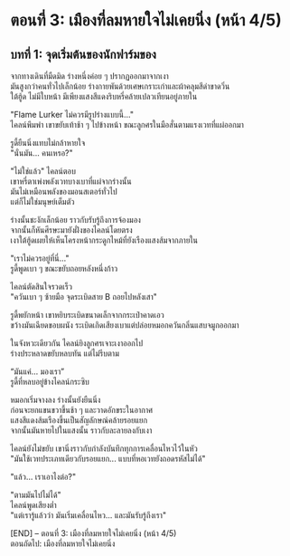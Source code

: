 # ตอนที่ 3: เมืองที่ลมหายใจไม่เคยนิ่ง (หน้า 4/5)
## บทที่ 1: จุดเริ่มต้นของนักฟาร์มของ

จากทางเดินที่มืดมิด ร่างหนึ่งค่อย ๆ ปรากฏออกมาจากเงา  
มันสูงกว่าคนทั่วไปเล็กน้อย ร่างกายพันด้วยเศษเกราะเก่าและผ้าคลุมสีดำขาดวิ่น  
ใต้ฮู้ด ไม่มีใบหน้า มีเพียงแสงสีแดงริบหรี่คล้ายเปลวเทียนอยู่ภายใน

"Flame Lurker ไม่ควรมีรูปร่างแบบนี้..."  
ไคลน์พึมพำ เขาขยับเท้าช้า ๆ ไปข้างหน้า ขณะลูกศรในมือสั่นตามแรงเวทที่แผ่ออกมา

รูดี้ยืนนิ่งแทบไม่กล้าหายใจ  
"นั่นมัน... คนเหรอ?"

"ไม่ใช่แล้ว" ไคลน์ตอบ  
เขาหรี่ตาเพ่งพลังเวทบางเบาที่แผ่จากร่างนั้น  
มันไม่เหมือนพลังของมอนสเตอร์ทั่วไป  
แต่ก็ไม่ใช่มนุษย์เต็มตัว

ร่างนั้นชะงักเล็กน้อย ราวกับรับรู้ถึงการจ้องมอง  
จากนั้นก็หันศีรษะมายังฝั่งของไคลน์โดยตรง  
เงาใต้ฮู้ดเผยให้เห็นโครงหน้ากระดูกไหม้ที่ยังเรืองแสงส้มจากภายใน

"เราไม่ควรอยู่ที่นี่..."  
รูดี้พูดเบา ๆ ขณะขยับถอยหลังหนึ่งก้าว

ไคลน์ตัดสินใจรวดเร็ว  
"ควันเบา ๆ ซ้ายมือ จุดระเบิดสาย B ถอยไปหลังเสา"

รูดี้พยักหน้า เขาหยิบระเบิดขนาดเล็กจากกระเป๋าคาดเอว  
ขว้างมันเฉียดขอบผนัง ระเบิดเกิดเสียงเบาแต่ปล่อยหมอกควันกลิ่นแสบจมูกออกมา

ในจังหวะเดียวกัน ไคลน์ยิงลูกศรเจาะเงาออกไป  
ร่างประหลาดขยับหลบทัน แต่ไม่รีบตาม

“มันแค่... มองเรา”  
รูดี้ที่หลบอยู่ข้างไคลน์กระซิบ

หมอกเริ่มจางลง ร่างนั้นยังยืนนิ่ง  
ก่อนจะยกแขนขวาขึ้นช้า ๆ และวาดอักขระในอากาศ  
แสงสีแดงส้มเรืองขึ้นเป็นสัญลักษณ์คล้ายรอยแยก  
จากนั้นมันหายไปในแสงนั้น ราวกับละลายลงกับเงา

ไคลน์ยังไม่ขยับ เขานิ่งราวกับกำลังบันทึกทุกการเคลื่อนไหวไว้ในหัว  
"มันใช้เวทประเภทเดียวกับรอยแยก... แบบที่หอเวทยังถอดรหัสไม่ได้"

"แล้ว... เราเอาไงต่อ?"

"ตามมันไปไม่ได้"  
ไคลน์พูดเสียงต่ำ  
"แต่เรารู้แล้วว่า มันเริ่มเคลื่อนไหว... และมันรับรู้ถึงเรา"

[END] – ตอนที่ 3: เมืองที่ลมหายใจไม่เคยนิ่ง (หน้า 4/5)  
ตอนถัดไป: เมืองที่ลมหายใจไม่เคยนิ่ง 